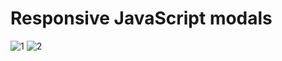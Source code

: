 # Responsive JavaScript modals
![1](https://user-images.githubusercontent.com/75252881/193408934-d79bced0-ee24-404a-8e62-42e0f22deefb.PNG)
![2](https://user-images.githubusercontent.com/75252881/193408936-5b5a2895-3885-4bbc-bb03-1f9fcf9b72f7.PNG)
